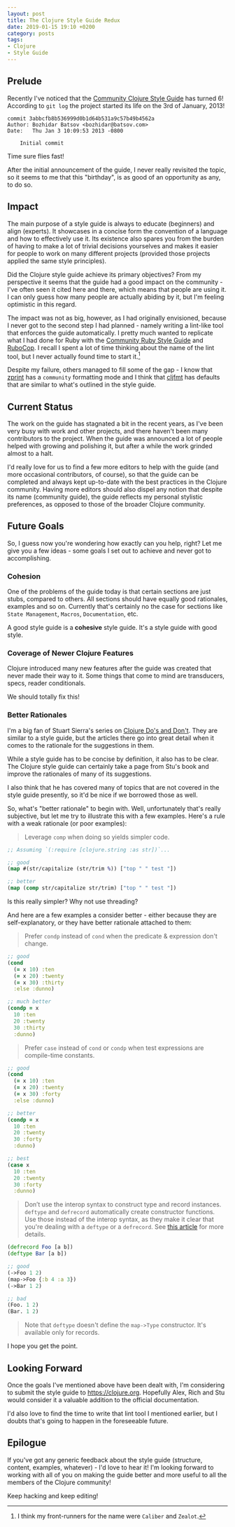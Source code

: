 ```yaml
---
layout: post
title: The Clojure Style Guide Redux
date: 2019-01-15 19:10 +0200
category: posts
tags:
- Clojure
- Style Guide
---
```


## Prelude

Recently I've noticed that the [Community Clojure Style
Guide](https://github.com/bbatsov/clojure-style-guide) has turned 6!
According to `git log` the project started its life on the 3rd of
January, 2013!

```
commit 3abbcfb8b536999d0b1d64b531a9c57b49b4562a
Author: Bozhidar Batsov <bozhidar@batsov.com>
Date:   Thu Jan 3 10:09:53 2013 -0800

    Initial commit
```

Time sure flies fast!

After the initial announcement of the guide, I never really revisited
the topic, so it seems to me that this "birthday", is as good of an
opportunity as any, to do so.

<!--more-->

## Impact

The main purpose of a style guide is always to educate (beginners) and
align (experts). It showcases in a concise form the convention of a
language and how to effectively use it. Its existence also spares you
from the burden of having to make a lot of trivial decisions
yourselves and makes it easier for people to work on many different
projects (provided those projects applied the same style principles).

Did the Clojure style guide achieve its primary objectives?
From my perspective it seems that the guide had a good impact on the community -
I've often seen it cited here and there, which means that people are using it.
I can only guess how many people are actually abiding by it, but I'm feeling
optimistic in this regard.

The impact was not as big, however, as I had originally envisioned,
because I never got to the second step I had planned - namely writing
a lint-like tool that enforces the guide automatically.  I pretty much
wanted to replicate what I had done for Ruby with the [Community Ruby
Style Guide](https://github.com/rubocop-hq/ruby-style-guide) and
[RuboCop](https://github.com/rubocop-hq/rubocop). I recall I spent a
lot of time thinking about the name of the lint tool, but I never
actually found time to start it.[^1]

Despite my failure, others managed to fill some of the gap - I know
that [zprint](https://github.com/kkinnear/zprint) has a `community`
formatting mode and I think that
[cljfmt](https://github.com/weavejester/cljfmt) has defaults that are
similar to what's outlined in the style guide.

## Current Status

The work on the guide has stagnated a bit in the recent years, as I've
been very busy with work and other projects, and there haven't been
many contributors to the project. When the guide was announced a lot of
people helped with growing and polishing it, but after a while the work
grinded almost to a halt.

I'd really love for us to find a few more editors to help with the
guide (and more occasional contributors, of course), so that the guide
can be completed and always kept up-to-date with the best practices in
the Clojure community. Having more editors should also dispel any
notion that despite its name (community guide), the guide reflects my
personal stylistic preferences, as opposed to those of the broader Clojure
community.

## Future Goals

So, I guess now you're wondering how exactly can you help, right? Let
me give you a few ideas - some goals I set out to achieve and never
got to accomplishing.

### Cohesion

One of the problems of the guide today is that certain sections are
just stubs, compared to others. All sections should have equally good
rationales, examples and so on. Currently that's certainly no the case
for sections like `State Management`, `Macros`, `Documentation`, etc.

A good style guide is a **cohesive** style guide. It's a style guide with
good style.

### Coverage of Newer Clojure Features

Clojure introduced many new features after the guide was created that
never made their way to it. Some things that come to mind are
transducers, specs, reader conditionals.

We should totally fix this!

### Better Rationales

I'm a big fan of Stuart Sierra's series on [Clojure Do's and
Don't](https://stuartsierra.com/tag/dos-and-donts). They are similar
to a style guide, but the articles there go into great detail when
it comes to the rationale for the suggestions in them.

While a style guide has to be concise by definition, it also has to be
clear. The Clojure style guide can certainly take a page from Stu's book and
improve the rationales of many of its suggestions.

I also think that he has covered many of topics that are not covered
in the style guide presently, so it'd be nice if we borrowed those as
well.

So, what's "better rationale" to begin with. Well, unfortunately
that's really subjective, but let me try to illustrate this with a few
examples. Here's a rule with a weak rationale (or poor examples):

>  Leverage `comp` when doing so yields simpler code.

```Clojure
;; Assuming `(:require [clojure.string :as str])`...

;; good
(map #(str/capitalize (str/trim %)) ["top " " test "])

;; better
(map (comp str/capitalize str/trim) ["top " " test "])
```

Is this really simpler? Why not use threading?

And here are a few examples a consider better - either because they are self-explanatory, or they have
better rationale attached to them:

>  Prefer `condp` instead of `cond` when the predicate & expression don't  change.

```Clojure
;; good
(cond
  (= x 10) :ten
  (= x 20) :twenty
  (= x 30) :thirty
  :else :dunno)

;; much better
(condp = x
  10 :ten
  20 :twenty
  30 :thirty
  :dunno)
```

> Prefer `case` instead of `cond` or `condp` when test expressions are compile-time constants.

```Clojure
;; good
(cond
  (= x 10) :ten
  (= x 20) :twenty
  (= x 30) :forty
  :else :dunno)

;; better
(condp = x
  10 :ten
  20 :twenty
  30 :forty
  :dunno)

;; best
(case x
  10 :ten
  20 :twenty
  30 :forty
  :dunno)
```

> Don’t use the interop syntax to
> construct type and record instances.  `deftype` and `defrecord`
> automatically create constructor functions. Use those instead of
> the interop syntax, as they make it clear that you're dealing with a
> `deftype` or a `defrecord`. See [this
> article](https://stuartsierra.com/2015/05/17/clojure-record-constructors)
> for more details.

``` Clojure
(defrecord Foo [a b])
(deftype Bar [a b])

;; good
(->Foo 1 2)
(map->Foo {:b 4 :a 3})
(->Bar 1 2)

;; bad
(Foo. 1 2)
(Bar. 1 2)
```

> Note that `deftype` doesn't define the `map->Type` constructor. It's available only for records.

I hope you get the point.

## Looking Forward

Once the goals I've mentioned above have been dealt with, I'm
considering to submit the style guide to <https://clojure.org>.
Hopefully Alex, Rich and Stu would consider it a valuable addition to
the official documentation.

I'd also love to find the time to write that lint tool I mentioned earlier, but
I doubts that's going to happen in the foreseeable future.

## Epilogue

If you've got any generic feedback about the style guide (structure,
content, examples, whatever) - I'd love to hear it!  I'm looking
forward to working with all of you on making the guide better and more
useful to all the members of the Clojure community!

Keep hacking and keep editing!

[^1]: I think my front-runners for the name were `Caliber` and `Zealot`.
